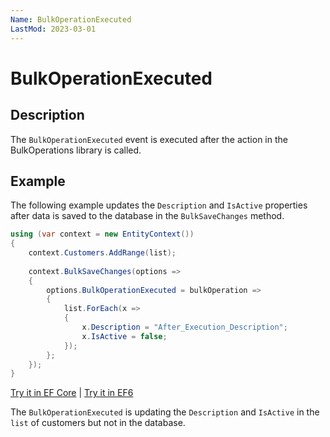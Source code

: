 ```yaml
---
Name: BulkOperationExecuted
LastMod: 2023-03-01
---
```


# BulkOperationExecuted

## Description

The `BulkOperationExecuted` event is executed after the action in the BulkOperations library is called. 

## Example

The following example updates the `Description` and `IsActive` properties after data is saved to the database in the `BulkSaveChanges` method.

```csharp
using (var context = new EntityContext())
{
    context.Customers.AddRange(list);
	
    context.BulkSaveChanges(options => 
    {
        options.BulkOperationExecuted = bulkOperation => 
        {
            list.ForEach(x =>  
            { 
                x.Description = "After_Execution_Description"; 
                x.IsActive = false;
            });
        };
    });
}
```

[Try it in EF Core](https://dotnetfiddle.net/wnXwJF) | [Try it in EF6](https://dotnetfiddle.net/u3MlB7)

The `BulkOperationExecuted` is updating the `Description` and `IsActive` in the `list` of customers but not in the database.
